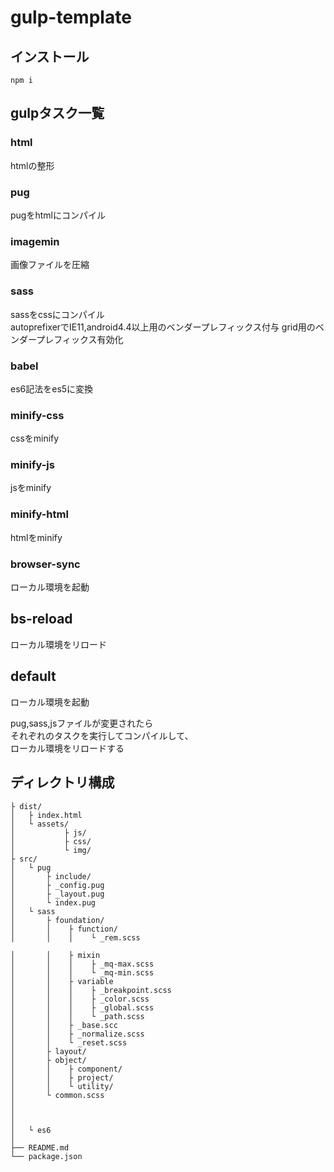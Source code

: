 # gulp-template

## インストール
```
npm i
```

## gulpタスク一覧

### html
htmlの整形

### pug
pugをhtmlにコンパイル

### imagemin
画像ファイルを圧縮

### sass
sassをcssにコンパイル  
autoprefixerでIE11,android4.4以上用のベンダープレフィックス付与
grid用のベンダープレフィックス有効化

### babel
es6記法をes5に変換

### minify-css
cssをminify

### minify-js
jsをminify

### minify-html
htmlをminify

### browser-sync
ローカル環境を起動

## bs-reload
ローカル環境をリロード

## default
ローカル環境を起動  

pug,sass,jsファイルが変更されたら  
それぞれのタスクを実行してコンパイルして、  
ローカル環境をリロードする

## ディレクトリ構成
```
├ dist/ 
│   ├ index.html  
│   └ assets/     
│           ├ js/  
│           ├ css/  
│           └ img/   
├ src/  
│   └ pug   
│       ├ include/  
│       ├ _config.pug   
│       ├ _layout.pug  
│       └ index.pug  
│   └ sass 
│       ├ foundation/  
│       │    ├ function/  
│       │    │    └ _rem.scss

│       │    ├ mixin  
│       │    │    ├ _mq-max.scss
│       │    │    └ _mq-min.scss
│       │    ├ variable 
│       │    │    ├ _breakpoint.scss
│       │    │    ├ _color.scss
│       │    │    ├ _global.scss
│       │    │    └ _path.scss
│       │    ├ _base.scc  
│       │    ├ _normalize.scss   
│       │    └ _reset.scss
│       ├ layout/  
│       ├ object/  
│       │    ├ component/
│       │    ├ project/
│       │    └ utility/
│       └ common.scss  
│ 
│ 
│ 
│   └ es6  
│  
├── README.md  
└── package.json  
```


 
